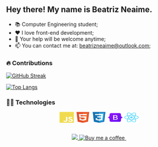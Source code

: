 ## Hey there! My name is Beatriz Neaime.

- 📚 Computer Engineering student;
- ❤️ I love front-end development;
- 🤗 Your help will be welcome anytime;
- 📫 You can contact me at: beatrizneaime@outlook.com;

### :fire: Contributions

  [![GitHub Streak](http://github-readme-streak-stats.herokuapp.com?user=BeatrizNeaime&theme=tokyonight&background=000000)](https://git.io/streak-stats)
  
  [![Top Langs](https://github-readme-stats.vercel.app/api/top-langs/?username=BeatrizNeaime&layout=compact&theme=tokyonight)](https://github.com/anuraghazra/github-readme-stats)
  
  ### 👩‍💻 Technologies

  <div align="center">
    <img align="center" height="30" width="40" src="https://raw.githubusercontent.com/devicons/devicon/master/icons/javascript/javascript-plain.svg">
    <img align="center" height="30" width="40" src="https://raw.githubusercontent.com/devicons/devicon/master/icons/html5/html5-original.svg">
    <img align="center" height="30" width="40" src="https://raw.githubusercontent.com/devicons/devicon/master/icons/css3/css3-original.svg">
    <img align="center" height="30" width="40" src="https://raw.githubusercontent.com/devicons/devicon/master/icons/bootstrap/bootstrap-original.svg">
    <img align="center" height="30" width="40" src="https://raw.githubusercontent.com/devicons/devicon/master/icons/react/react-original.svg">
  </div>

##
<div id="badges" align="center" >
  <a href="https://www.linkedin.com/in/beatriz-neaime-1564b51b1/" target="_blank" >
    <img src="https://img.shields.io/badge/LinkedIn-blue?style=for-the-badge&logo=linkedin&logoColor=white"/>
  </a>
  <a href="https://www.buymeacoffee.com/beatrizneaime" target="_blank">
    <img src="https://helloimjessa.files.wordpress.com/2021/06/bmc-button.png" height="30px" alt="Buy me a coffee"/>
  </a>
  <img src="https://komarev.com/ghpvc/?username=BeatrizNeaime&style=flat-square&color=blueviolet" alt=""/>
</div>
